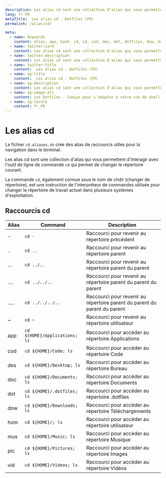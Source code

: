 ```yaml
---
description: Les alias cd sont une collection d'alias qui vous permettent d'interagir avec l'outil de ligne de commande `cd` qui permet de changer le répertoire courant.
lang: fr-FR
metaTitle:  Les alias cd - Dotfiles (FR)
permalink: /alias/cd/

meta:
  - name: keywords
    content: alias, app, bash, cd, cd, cod, des, dot, dotfiles, dow, hom, linux, macos, mus, pic, raccourcis, shell, vid, windows
  - name: twitter:card
    content: Les alias cd sont une collection d'alias qui vous permettent d'interagir avec l'outil de ligne de commande `cd` qui permet de changer le répertoire courant.
  - name: twitter:description
    content: Les alias cd sont une collection d'alias qui vous permettent d'interagir avec l'outil de ligne de commande `cd` qui permet de changer le répertoire courant.
  - name: twitter:title
    content:  Les alias cd - Dotfiles (FR)
  - name: og:title
    content:  Les alias cd - Dotfiles (FR)
  - name: og:description
    content: Les alias cd sont une collection d'alias qui vous permettent d'interagir avec l'outil de ligne de commande `cd` qui permet de changer le répertoire courant.
  - name: og:image:alt
    content: Les Dotfiles - Conçus pour s'adapter à votre vie de shell
  - name: og:locale
    content: fr_FR
---
```


# Les alias cd

Le fichier `cd.aliases.sh` crée des alias de raccourcis utiles pour la
navigation dans le terminal.

Les alias cd sont une collection d'alias qui vous
permettent d'interagir avec l'outil de ligne de commande `cd` qui permet de
changer le répertoire courant.

La commande `cd`, également connue sous le nom de chdir (changer de répertoire),
est une instruction de l'interpréteur de commandes utilisée pour changer le
répertoire de travail actuel dans plusieurs systèmes d'exploitation.

## Raccourcis cd

| Alias | Command | Description |
| ----- | ----- | ----- |
| - | `cd -` | Raccourci pour revenir au répertoire précédent |
| .. | `cd ..` | Raccourci pour revenir au répertoire parent |
| ... | `cd ../..` | Raccourci pour revenir au répertoire parent du parent |
| .... | `cd ../../..` | Raccourci pour revenir au répertoire parent du parent du parent |
| ..... | `cd ../../../..` | Raccourci pour revenir au répertoire parent du parent du parent du parent |
| ~ | `cd ~` | Raccourci pour revenir au répertoire utilisateur |
| app | `cd ${HOME}/Applications; ls` | Raccourci pour accéder au répertoire Applications |
| cod | `cd ${HOME}/Code; ls` | Raccourci pour accéder au répertoire Code |
| des | `cd ${HOME}/Desktop; ls` | Raccourci pour accéder au répertoire Bureau |
| doc | `cd ${HOME}/Documents; ls` | Raccourci pour accéder au répertoire Documents |
| dot | `cd ${HOME}/.dotfiles; ls` | Raccourci pour accéder au répertoire .dotfiles |
| dow | `cd ${HOME}/Downloads; ls` | Raccourci pour accéder au répertoire Téléchargements |
| hom | `cd ${HOME}/; ls` | Raccourci pour accéder au répertoire utilisateur |
| mus | `cd ${HOME}/Music; ls` | Raccourci pour accéder au répertoire Musique |
| pic | `cd ${HOME}/Pictures; ls` | Raccourci pour accéder au répertoire Images |
| vid | `cd ${HOME}/Videos; ls` | Raccourci pour accéder au répertoire Vidéos |
